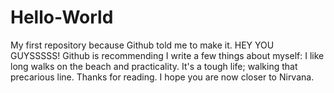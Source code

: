 # Hello-World
My first repository because Github told me to make it.
HEY YOU GUYSSSSS! Github is recommending I write a few things about myself:
I like long walks on the beach and practicality.
It's a tough life; walking that precarious line.
Thanks for reading. I hope you are now closer to Nirvana.
